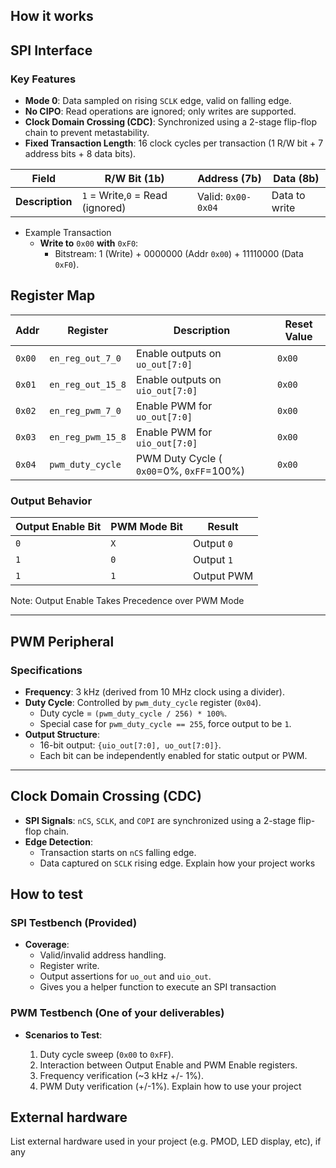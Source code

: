<!---

This file is used to generate your project datasheet. Please fill in the information below and delete any unused
sections.

You can also include images in this folder and reference them in the markdown. Each image must be less than
512 kb in size, and the combined size of all images must be less than 1 MB.
-->

## How it works
## SPI Interface

### Key Features

* **Mode 0**: Data sampled on rising `SCLK` edge, valid on falling edge.
* **No CIPO**: Read operations are ignored; only writes are supported.
* **Clock Domain Crossing (CDC)**: Synchronized using a 2-stage flip-flop chain to prevent metastability.
* **Fixed Transaction Length**: 16 clock cycles per transaction (1 R/W bit + 7 address bits + 8 data bits).

| Field | R/W Bit (1b) | Address (7b) | Data (8b) |
|----|----|----|----|
| **Description** | `1` = Write,`0` = Read (ignored) | Valid: `0x00-0x04` | Data to write |


* Example Transaction
  * **Write to** `0x00` **with** `0xF0`:
    * Bitstream: 1 (Write) + 0000000 (Addr `0x00`) + 11110000 (Data `0xF0`).

## Register Map

| Addr | Register | Description | Reset Value |
|----|----|----|----|
| `0x00` | `en_reg_out_7_0` | Enable outputs on `uo_out[7:0]`   | `0x00`   |
| `0x01` | `en_reg_out_15_8` | Enable outputs on `uio_out[7:0]`   | `0x00`   |
| `0x02` | `en_reg_pwm_7_0` | Enable PWM for `uo_out[7:0]`   | `0x00`   |
| `0x03` | `en_reg_pwm_15_8` | Enable PWM for `uio_out[7:0]`   | `0x00`   |
| `0x04` | `pwm_duty_cycle` | PWM Duty Cycle ( `0x00`=0%, `0xFF`=100%) | `0x00`   |

### Output Behavior

| Output Enable Bit | PWM Mode Bit | Result |
|----|----|----|
| `0` | `X` | Output `0` |
| `1` | `0` | Output `1` |
| `1` | `1` | Output PWM |

Note: Output Enable Takes Precedence over PWM Mode


---

## PWM Peripheral

### Specifications

* **Frequency**: 3 kHz (derived from 10 MHz clock using a divider).
* **Duty Cycle**: Controlled by `pwm_duty_cycle` register (`0x04`).
  * Duty cycle = `(pwm_duty_cycle / 256) * 100%`.
  * Special case for `pwm_duty_cycle == 255`, force output to be `1`.
* **Output Structure**:
  * 16-bit output: `{uio_out[7:0], uo_out[7:0]}`.
  * Each bit can be independently enabled for static output or PWM.


---

## Clock Domain Crossing (CDC)

* **SPI Signals**: `nCS`, `SCLK`, and `COPI` are synchronized using a 2-stage flip-flop chain.
* **Edge Detection**:
  * Transaction starts on `nCS` falling edge.
  * Data captured on `SCLK` rising edge.
Explain how your project works

## How to test

### SPI Testbench (Provided)

* **Coverage**:
  * Valid/invalid address handling.
  * Register write.
  * Output assertions for `uo_out` and `uio_out`.
  * Gives you a helper function to execute an SPI transaction

### PWM Testbench (One of your deliverables)

* **Scenarios to Test**:

  
  1. Duty cycle sweep (`0x00` to `0xFF`).
  2. Interaction between Output Enable and PWM Enable registers.
  3. Frequency verification (\~3 kHz +/- 1%).
  4. PWM Duty verification (+/-1%).
Explain how to use your project

## External hardware

List external hardware used in your project (e.g. PMOD, LED display, etc), if any
